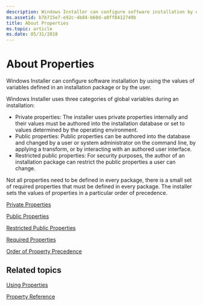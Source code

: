 ```yaml
---
description: Windows Installer can configure software installation by using the values of variables defined in an installation package or by the user.
ms.assetid: b7b715e7-e92c-4b84-b60d-a0ff8412749b
title: About Properties
ms.topic: article
ms.date: 05/31/2018
---
```


# About Properties

Windows Installer can configure software installation by using the values of variables defined in an installation package or by the user.

Windows Installer uses three categories of global variables during an installation:

-   Private properties: The installer uses private properties internally and their values must be authored into the installation database or set to values determined by the operating environment.
-   Public properties: Public properties can be authored into the database and changed by a user or system administrator on the command line, by applying a transform, or by interacting with an authored user interface.
-   Restricted public properties: For security purposes, the author of an installation package can restrict the public properties a user can change.

Not all properties need to be defined in every package, there is a small set of required properties that must be defined in every package. The installer sets the values of properties in a particular order of precedence.

[Private Properties](private-properties.md)

[Public Properties](public-properties.md)

[Restricted Public Properties](restricted-public-properties.md)

[Required Properties](required-properties.md)

[Order of Property Precedence](order-of-property-precedence.md)

## Related topics

<dl> <dt>

[Using Properties](using-properties.md)
</dt> <dt>

[Property Reference](property-reference.md)
</dt> </dl>

 

 



